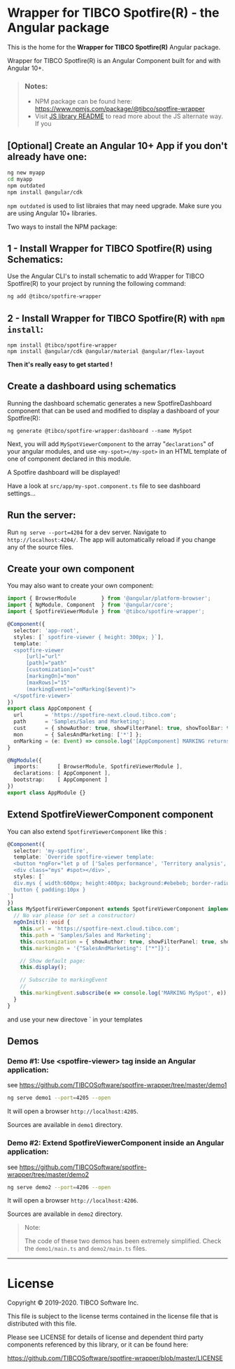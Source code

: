 # Wrapper for TIBCO Spotfire(R) - the Angular package

This is the home for the __Wrapper for TIBCO Spotfire(R)__ Angular package.


Wrapper for TIBCO Spotfire(R) is an Angular Component built for and with Angular 10+.

> ### Notes:
> * NPM package can be found here: https://www.npmjs.com/package/@tibco/spotfire-wrapper
> * Visit [JS library README](../../README.md) to read more about the JS alternate way.
> If you 



## [Optional] Create an Angular 10+ App if you don't already have one:
```bash
ng new myapp
cd myapp
npm outdated
npm install @angular/cdk
```

`npm outdated` is used to list libraies that may need upgrade. Make sure you are using Angular 10+ libraries. 

Two ways to install the NPM package:
## 1 - Install Wrapper for TIBCO Spotfire(R) using Schematics:

Use the Angular CLI's to install schematic to add Wrapper for TIBCO Spotfire(R) to your project by running the following command:
```bash
ng add @tibco/spotfire-wrapper
```

## 2 - Install Wrapper for TIBCO Spotfire(R) with `npm install`:
```
npm install @tibco/spotfire-wrapper
npm install @angular/cdk @angular/material @angular/flex-layout
```

__Then it's really easy to get started !__


## Create a dashboard using schematics 

Running the dashboard schematic generates a new SpotfireDashboard component that can be used and modified to display a dashboard of your Spotfire(R):

```
ng generate @tibco/spotfire-wrapper:dashboard --name MySpot
```

Next, you will add `MySpotViewerComponent` to the array "`declarations`" of your angular modules, and use `<my-spot></my-spot>` in an HTML template of one of component declared in this module.

A Spotfire dashboard will be displayed!

Have a look at `src/app/my-spot.component.ts` file to see dashboard settings...

## Run the server:

Run `ng serve --port=4204` for a dev server. Navigate to `http://localhost:4204/`. The app will automatically reload if you change any of the source files.


## Create your own component

You may also want to create your own component:

```typescript
import { BrowserModule        } from '@angular/platform-browser';
import { NgModule, Component  } from '@angular/core';
import { SpotfireViewerModule } from '@tibco/spotfire-wrapper';

@Component({
  selector: 'app-root',
  styles: [` spotfire-viewer { height: 300px; }`],
  template: `
  <spotfire-viewer
      [url]="url"
      [path]="path"
      [customization]="cust"
      [markingOn]="mon"
      [maxRows]="15"
      (markingEvent)="onMarking($event)">
  </spotfire-viewer>`
})
export class AppComponent {
  url       = 'https://spotfire-next.cloud.tibco.com';
  path      = 'Samples/Sales and Marketing';
  cust      = { showAuthor: true, showFilterPanel: true, showToolBar: true };
  mon       = { SalesAndMarketing: ['*'] };
  onMarking = (e: Event) => console.log('[AppComponent] MARKING returns', e);
}

@NgModule({
  imports:      [ BrowserModule, SpotfireViewerModule ],
  declarations: [ AppComponent ],
  bootstrap:    [ AppComponent ]
})
export class AppModule {}
```


## Extend SpotfireViewerComponent component

You can also extend `SpotfireViewerComponent` like this : 

```typescript
@Component({
  selector: 'my-spotfire',
  template: `Override spotfire-viewer template:
  <button *ngFor="let p of ['Sales performance', 'Territory analysis', 'Effect of promotions']" (click)="openPage(p)">{{p}}</button>
  <div class="mys" #spot></div>`,
  styles: [`
  div.mys { width:600px; height:400px; background:#ebebeb; border-radius: 20px}
  button { padding:10px }
`]
})
class MySpotfireViewerComponent extends SpotfireViewerComponent implements OnInit {
  // No var please (or set a constructor)
  ngOnInit(): void {
    this.url = 'https://spotfire-next.cloud.tibco.com';
    this.path = 'Samples/Sales and Marketing';
    this.customization = { showAuthor: true, showFilterPanel: true, showToolBar: true } as SpotfireCustomization;
    this.markingOn = '{"SalesAndMarketing": ["*"]}';

    // Show default page:
    this.display();

    // Subscribe to markingEvent
    //
    this.markingEvent.subscribe(e => console.log('MARKING MySpot', e));
  }
}
```

and use your new directove <my-spotfire><my-spotifire>` in your templates

## Demos


### Demo #1: Use &lt;spotfire-viewer> tag inside an Angular application:

see  https://github.com/TIBCOSoftware/spotfire-wrapper/tree/master/demo1

```bash
ng serve demo1 --port=4205 --open
```

It will open a browser `http://localhost:4205`.

Sources are available in `demo1` directory.

### Demo #2: Extend SpotfireViewerComponent inside an Angular application:

see https://github.com/TIBCOSoftware/spotfire-wrapper/tree/master/demo2

```bash
ng serve demo2 --port=4206 --open
```

It will open a browser `http://localhost:4206`.

Sources are available in `demo2` directory.

> Note: 
> 
> The code of these two demos has been extremely simplified. Check the `demo1/main.ts` and `demo2/main.ts` files.

---


# License

  Copyright &copy; 2019-2020. TIBCO Software Inc.

  This file is subject to the license terms contained
  in the license file that is distributed with this file.

  Please see LICENSE for details of license and dependent third party components referenced by this library, or it can be found here:
                                                                                                                                                                                                                                                                                      
https://github.com/TIBCOSoftware/spotfire-wrapper/blob/master/LICENSE

